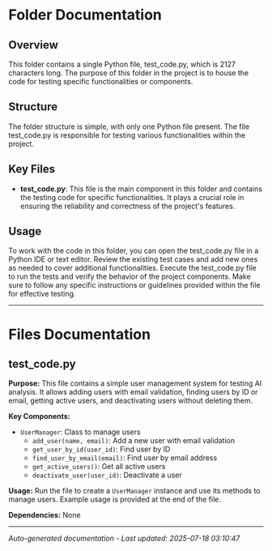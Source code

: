 # Folder Documentation

## Overview
This folder contains a single Python file, test_code.py, which is 2127 characters long. The purpose of this folder in the project is to house the code for testing specific functionalities or components.

## Structure
The folder structure is simple, with only one Python file present. The file test_code.py is responsible for testing various functionalities within the project.

## Key Files
- **test_code.py**: This file is the main component in this folder and contains the testing code for specific functionalities. It plays a crucial role in ensuring the reliability and correctness of the project's features.

## Usage
To work with the code in this folder, you can open the test_code.py file in a Python IDE or text editor. Review the existing test cases and add new ones as needed to cover additional functionalities. Execute the test_code.py file to run the tests and verify the behavior of the project components. Make sure to follow any specific instructions or guidelines provided within the file for effective testing.

---

# Files Documentation

## test_code.py

**Purpose:** This file contains a simple user management system for testing AI analysis. It allows adding users with email validation, finding users by ID or email, getting active users, and deactivating users without deleting them.

**Key Components:**
- `UserManager`: Class to manage users
  - `add_user(name, email)`: Add a new user with email validation
  - `get_user_by_id(user_id)`: Find user by ID
  - `find_user_by_email(email)`: Find user by email address
  - `get_active_users()`: Get all active users
  - `deactivate_user(user_id)`: Deactivate a user

**Usage:** Run the file to create a `UserManager` instance and use its methods to manage users. Example usage is provided at the end of the file.

**Dependencies:** None

---
*Auto-generated documentation - Last updated: 2025-07-18 03:10:47*
